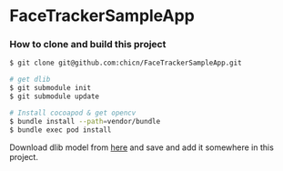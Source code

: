 # FaceTrackerSampleApp


### How to clone and build this project
```bash
$ git clone git@github.com:chicn/FaceTrackerSampleApp.git

# get dlib
$ git submodule init
$ git submodule update

# Install cocoapod & get opencv
$ bundle install --path=vendor/bundle
$ bundle exec pod install
```

Download dlib model from [here](https://github.com/davisking/dlib-models/blob/master/shape_predictor_68_face_landmarks.dat.bz2) and save and add it somewhere in this project.